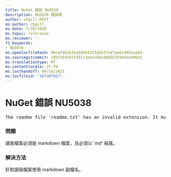 ```yaml
---
title: NuGet 錯誤 NU5038
description: NU5038 錯誤碼
author: chgill-MSFT
ms.author: chgill
ms.date: 7/28/2020
ms.topic: reference
ms.reviewer: ''
f1_keywords:
- NU5038
ms.openlocfilehash: 96caf463e1ba9868415feb53fe47ee61495eaa6d
ms.sourcegitcommit: c8bf16420f235fc3e42c08cd0d56359e91d490e5
ms.translationtype: MT
ms.contentlocale: zh-TW
ms.lasthandoff: 04/14/2021
ms.locfileid: "107387567"
---
```

# <a name="nuget-error-nu5038"></a>NuGet 錯誤 NU5038
<pre>The readme file 'readme.txt' has an invalid extension. It must end in .md.</pre>

### <a name="issue"></a>問題

讀我檔案必須是 markdown 檔案，且必須以 '*md*' 結尾。

### <a name="solution"></a>解決方法

針對讀我檔案使用 markdown 副檔名。